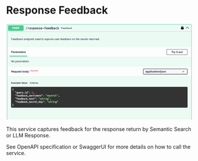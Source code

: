 
# Response Feedback

![Response Feedback](./response-feedback.png)

This service captures feedback for the response return by Semantic Search or LLM Response.

See OpenAPI specification or SwaggerUI for more details on how to call the service.
